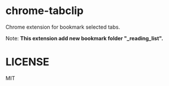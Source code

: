 # chrome-tabclip

Chrome extension for bookmark selected tabs.

Note: **This extension add new bookmark folder "_reading_list".**


# LICENSE

MIT

